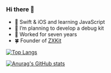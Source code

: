 ### Hi there 👋

- 🌱 Swift & iOS and learning JavaScript
- 🤔 I’m planning to develop a debug kit
- 🔭 Worked for seven years
- 🍀 Founder of [ZXKit](https://github.com/ZXKitCode)

[![Top Langs](https://github-readme-stats.vercel.app/api/top-langs/?username=DamonHu&layout=compact)](/)

[![Anurag's GitHub stats](https://github-readme-stats.vercel.app/api?username=DamonHu&count_private=true&show_icons=true&theme=radical)](/)


